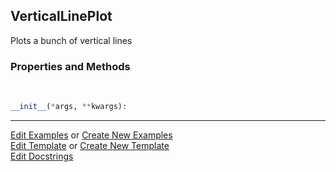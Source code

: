 ## <a id="McUtils.Plots.Plots.VerticalLinePlot">VerticalLinePlot</a>
Plots a bunch of vertical lines

### Properties and Methods
<a id="McUtils.Plots.Plots.VerticalLinePlot.__init__" class="docs-object-method">&nbsp;</a>
```python
__init__(*args, **kwargs): 
```





___

[Edit Examples](https://github.com/McCoyGroup/McUtils/edit/edit/ci/examples/ci/docs/McUtils/Plots/Plots/VerticalLinePlot.md) or 
[Create New Examples](https://github.com/McCoyGroup/McUtils/new/edit/?filename=ci/examples/ci/docs/McUtils/Plots/Plots/VerticalLinePlot.md) <br/>
[Edit Template](https://github.com/McCoyGroup/McUtils/edit/edit/ci/docs/ci/docs/McUtils/Plots/Plots/VerticalLinePlot.md) or 
[Create New Template](https://github.com/McCoyGroup/McUtils/new/edit/?filename=ci/docs/templates/ci/docs/McUtils/Plots/Plots/VerticalLinePlot.md) <br/>
[Edit Docstrings](https://github.com/McCoyGroup/McUtils/edit/edit/McUtils/Plots/Plots.py?message=Update%20Docs)